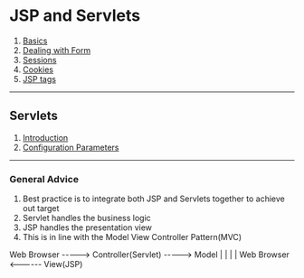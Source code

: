 # JSP and Servlets

1. [Basics](basics.md)
2. [Dealing with Form](forms.md)
3. [Sessions](sessions.md)
4. [Cookies](cookies.md)
5. [JSP tags](jspTags.md)

---

## Servlets

1. [Introduction](introduction.md)
2. [Configuration Parameters](configurationParameters.md)


---

### General Advice

1. Best practice is to integrate both JSP and Servlets together to achieve out target
2. Servlet handles the business logic
3. JSP handles the presentation view
4. This is in line with the Model View Controller Pattern(MVC)



 Web Browser -----> Controller(Servlet) -----> Model
							|
							|
							|
							|
 Web Browser <------	 View(JSP)
